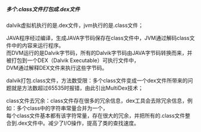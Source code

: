 ##### 多个.class文件打包成.dex文件  
dalvik虚拟机执行的是.dex文件，jvm执行的是.class文件；    

JAVA程序经过编译，生成JAVA字节码保存在class文件中，JVM通过解码class文件中的内容来运行程序。  
而DVM运行的是Dalvik字节码，所有的Dalvik字节码由JAVA字节码转换而来，并被打包到一个DEX（Dalvik Executable）可执行文件中，  
DVM通过解释DEX文件来执行这些字节码。  

dalvik打包.class文件，方法数受限：多个class文件变成一个dex文件所带来的问题就是方法数超过65535时报错，由此引出MultiDex技术；  

class文件去冗余：class文件存在很多的冗余信息，dex工具会去除冗余信息，例如：多个class中的字符串常量合并为一个，  
每个class文件基本都有该字符常量，存在很大的冗余，并把所有的.class文件整合到.dex文件中。减少了I/O操作，提高了类的查找速度。  

